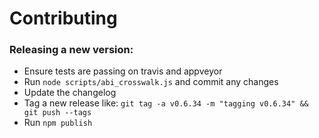 # Contributing

### Releasing a new version:

- Ensure tests are passing on travis and appveyor
- Run `node scripts/abi_crosswalk.js` and commit any changes
- Update the changelog
- Tag a new release like: `git tag -a v0.6.34 -m "tagging v0.6.34" && git push --tags`
- Run `npm publish`
